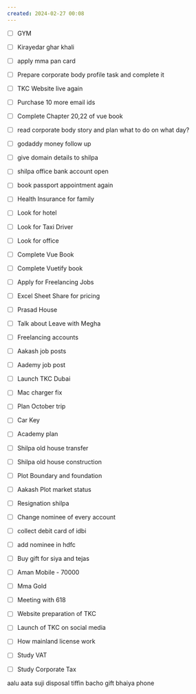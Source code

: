 ```yaml
---
created: 2024-02-27 00:08
---
```


- [ ] GYM
- [ ] Kirayedar ghar khali
- [ ] apply mma pan card




- [ ] Prepare corporate body profile task and complete it
- [ ] TKC Website live again
- [ ] Purchase 10 more email ids

- [ ] Complete Chapter 20,22 of vue book
- [ ] read corporate body story  and plan what to do on what day?
- [ ] godaddy money follow up
- [ ] give domain details to shilpa
- [ ] shilpa office bank account open
- [ ] book passport appointment again
- [ ] Health Insurance for family
- [ ] Look for hotel 
- [ ] Look for Taxi Driver
- [ ] Look for office
- [ ] Complete Vue Book 
- [ ] Complete Vuetify book
- [ ] Apply for Freelancing Jobs
- [ ] Excel Sheet Share for pricing
- [ ] Prasad House 
- [ ] Talk about Leave with Megha
- [ ] Freelancing accounts
- [ ] Aakash job posts
- [ ] Aademy job post
- [ ] Launch TKC Dubai
- [ ] Mac charger fix
- [ ] Plan October trip
- [ ] Car Key 
- [ ] Academy plan 
- [ ] Shilpa old house transfer
- [ ] Shilpa old house construction
- [ ] Plot Boundary and foundation 
- [ ] Aakash Plot market status
- [ ] Resignation shilpa
- [ ] Change nominee of every account
- [ ] collect debit card of idbi
- [ ] add nominee in hdfc 
- [ ] Buy gift for siya and tejas
- [ ] Aman Mobile - 70000
- [ ] Mma Gold
- [ ] Meeting with 618
- [ ] Website preparation of TKC
- [ ] Launch of TKC on social media
- [ ] How mainland license work
- [ ] Study VAT
- [ ] Study Corporate Tax


aalu
aata
suji 
disposal tiffin
bacho gift
bhaiya phone